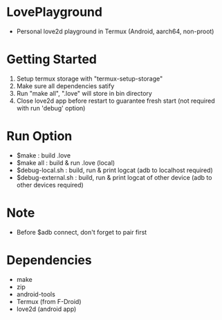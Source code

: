 # LovePlayground
- Personal love2d playground in Termux (Android, aarch64, non-proot)

# Getting Started
1) Setup termux storage with "termux-setup-storage"
2) Make sure all dependencies satify
3) Run "make all", ".love" will store in bin directory
4) Close love2d app before restart to guarantee fresh start (not required with run 'debug' option)

# Run Option
- $make : build .love
- $make all : build & run .love (local)
- $debug-local.sh : build, run & print logcat (adb to localhost required)
- $debug-external.sh : build, run & print logcat of other device (adb to other devices required)

# Note
- Before $adb connect, don't forget to pair first

# Dependencies
- make
- zip
- android-tools
- Termux (from F-Droid)
- love2d (android app)
